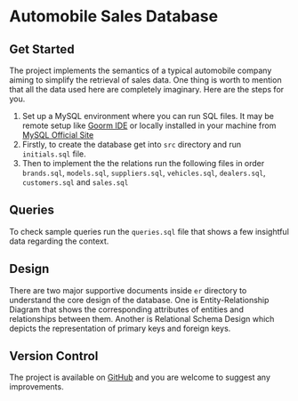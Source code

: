 # Automobile Sales Database
## Get Started
The project implements the semantics of a typical automobile company aiming to simplify the retrieval of sales data. One thing is worth to mention that all the data used here are completely imaginary. Here are the steps for you.
1. Set up a MySQL environment where you can run SQL files. It may be remote setup like [Goorm IDE](https://accounts.goorm.io/signup) or locally installed in your machine from [MySQL Official Site](https://www.mysql.com/downloads/)
2. Firstly, to create the database get into `src` directory and run `initials.sql` file.
3. Then to implement the the relations run the following files in order `brands.sql`, `models.sql`, `suppliers.sql`, `vehicles.sql`, `dealers.sql`, `customers.sql` and `sales.sql`
## Queries
To check sample queries run the `queries.sql` file that shows a few insightful data regarding the context. 
## Design
There are two major supportive documents inside `er` directory to understand the core design of the database. One is Entity-Relationship Diagram that shows the corresponding attributes of entities and relationships between them. Another is Relational Schema Design which depicts the representation of primary keys and foreign keys.
## Version Control
The project is available on [GitHub](https://github.com/souviks22/automobile-sales.git) and you are welcome to suggest any improvements.
